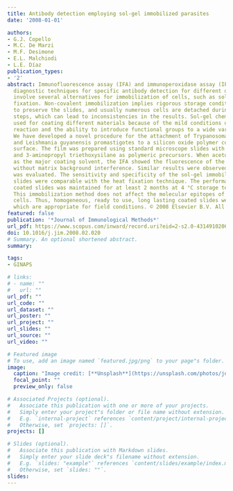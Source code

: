 ```yaml
---
title: Antibody detection employing sol-gel immobilized parasites
date: '2008-01-01'

authors:
- G.J. Copello
- M.C. De Marzi
- M.F. Desimone
- E.L. Malchiodi
- L.E. Díaz
publication_types:
- '2'
abstract: Immunofluorescence assay (IFA) and immunoperoxidase assay (IPA) are useful
  diagnostic techniques for specific antibody detection for different diseases. Both
  involve several alternatives for immobilization of cells, such as solvent or heat
  fixation. Non-covalent immobilization implies rigorous storage conditions at - 20 °C
  to preserve the slides, and usually numerous cells are detached during the washing
  steps, which can lead to inconsistencies in the results. Sol-gel chemistry is usually
  used for coating different materials because of the mild conditions of the polymerization
  reaction and the ability to introduce functional groups to a wide variety of surfaces.
  We have developed a novel procedure for the attachment of Trypanosoma cruzi epimastigotes
  and Leishmania guyanensis promastigotes to a silicon oxide polymer covered glass
  surface. The film was prepared using standard microscope slides with tetraethoxysilane
  and 3-aminopropyl triethoxysilane as polymeric precursors. When acetone was used
  as the major coating solvent, the IFA showed the fluorescence of the attached parasites
  without matrix background interference. Similar results were observed when the IPA
  was evaluated. The sensitivity and specificity of the sol-gel immobilized parasite
  slides were comparable with the heat fixation technique. The performance of the
  coated slides was maintained for at least 2 months at 4 °C storage temperature.
  This immobilization method does not affect the molecular epitopes of the attached
  cells. Thus, homogeneous, ready to use, long lasting coated slides were obtained,
  which are appropriate for field conditions. © 2008 Elsevier B.V. All rights reserved.
featured: false
publication: '*Journal of Immunological Methods*'
url_pdf: https://www.scopus.com/inward/record.uri?eid=2-s2.0-43149102060&doi=10.1016%2fj.jim.2008.02.020&partnerID=40&md5=955e93b8a220def6df685623b756dd06
doi: 10.1016/j.jim.2008.02.020
# Summary. An optional shortened abstract.
summary: 

tags:
- GINAPS

# links:
# - name: ""
#   url: ""
url_pdf: ""
url_code: ""
url_dataset: ""
url_poster: ""
url_project: ""
url_slides: ""
url_source: ""
url_video: ""

# Featured image
# To use, add an image named `featured.jpg/png` to your page"s folder. 
image:
  caption: "Image credit: [**Unsplash**](https://unsplash.com/photos/jdD8gXaTZsc)"
  focal_point: ""
  preview_only: false

# Associated Projects (optional).
#   Associate this publication with one or more of your projects.
#   Simply enter your project"s folder or file name without extension.
#   E.g. `internal-project` references `content/project/internal-project/index.md`.
#   Otherwise, set `projects: []`.
projects: []

# Slides (optional).
#   Associate this publication with Markdown slides.
#   Simply enter your slide deck"s filename without extension.
#   E.g. `slides: "example"` references `content/slides/example/index.md`.
#   Otherwise, set `slides: ""`.
slides:
---
```




